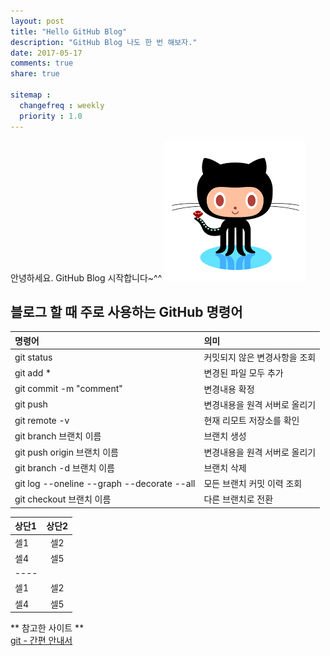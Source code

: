 ```yaml
---
layout: post
title: "Hello GitHub Blog"
description: "GitHub Blog 나도 한 번 해보자."
date: 2017-05-17
comments: true
share: true

sitemap :
  changefreq : weekly
  priority : 1.0
---
```


안녕하세요. GitHub Blog 시작합니다~^^
![작은 이미지](/images/github.png)

## 블로그 할 때 주로 사용하는 GitHub 명령어
| 명령어 | 의미 |
|:-----|:----|
| git status | 커밋되지 않은 변경사항을 조회 |
| git add * | 변경된 파일 모두 추가 |
| git commit -m "comment" | 변경내용 확정 |
| git push | 변경내용을 원격 서버로 올리기 |
| git remote -v | 현재 리모트 저장소를 확인 |
| git branch 브랜치 이름 | 브랜치 생성 |
| git push origin 브랜치 이름 | 변경내용을 원격 서버로 올리기 |
| git branch -d 브랜치 이름 | 브랜치 삭제 |
| git log --oneline --graph --decorate --all | 모든 브랜치 커밋 이력 조회 |
| git checkout 브랜치 이름 | 다른 브랜치로 전환 |

| 상단1 | 상단2 |
|:-----|:----:|
| 셀1  | 셀2  |
| 셀4  | 셀5  |
|----
| 셀1  | 셀2  |
| 셀4  | 셀5  |



** 참고한 사이트 **<br>
[git - 간편 안내서](https://rogerdudler.github.io/git-guide/index.ko.html)

